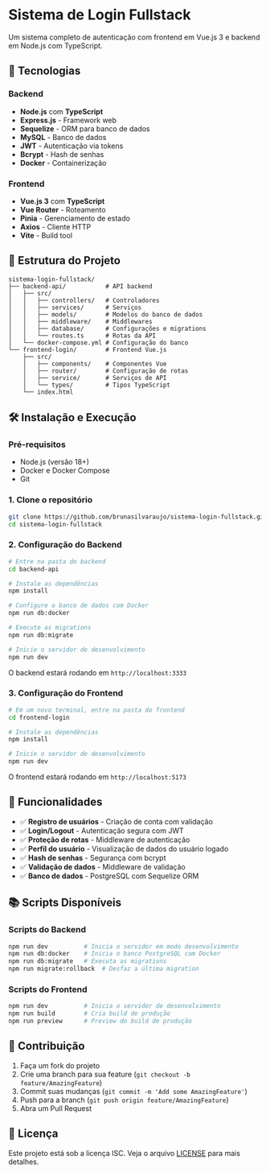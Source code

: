 # Sistema de Login Fullstack

Um sistema completo de autenticação com frontend em Vue.js 3 e backend em Node.js com TypeScript.

## 🚀 Tecnologias

### Backend

- **Node.js** com **TypeScript**
- **Express.js** - Framework web
- **Sequelize** - ORM para banco de dados
- **MySQL** - Banco de dados
- **JWT** - Autenticação via tokens
- **Bcrypt** - Hash de senhas
- **Docker** - Containerização

### Frontend

- **Vue.js 3** com **TypeScript**
- **Vue Router** - Roteamento
- **Pinia** - Gerenciamento de estado
- **Axios** - Cliente HTTP
- **Vite** - Build tool

## 📁 Estrutura do Projeto

```text
sistema-login-fullstack/
├── backend-api/           # API backend
│   ├── src/
│   │   ├── controllers/   # Controladores
│   │   ├── services/      # Serviços
│   │   ├── models/        # Modelos do banco de dados
│   │   ├── middleware/    # Middlewares
│   │   ├── database/      # Configurações e migrations
│   │   └── routes.ts      # Rotas da API
│   └── docker-compose.yml # Configuração do banco
└── frontend-login/        # Frontend Vue.js
    ├── src/
    │   ├── components/    # Componentes Vue
    │   ├── router/        # Configuração de rotas
    │   ├── service/       # Serviços de API
    │   └── types/         # Tipos TypeScript
    └── index.html
```

## 🛠️ Instalação e Execução

### Pré-requisitos

- Node.js (versão 18+)
- Docker e Docker Compose
- Git

### 1. Clone o repositório

```bash
git clone https://github.com/brunasilvaraujo/sistema-login-fullstack.git
cd sistema-login-fullstack
```

### 2. Configuração do Backend

```bash
# Entre na pasta do backend
cd backend-api

# Instale as dependências
npm install

# Configure o banco de dados com Docker
npm run db:docker

# Execute as migrations
npm run db:migrate

# Inicie o servidor de desenvolvimento
npm run dev
```

O backend estará rodando em `http://localhost:3333`

### 3. Configuração do Frontend

```bash
# Em um novo terminal, entre na pasta do frontend
cd frontend-login

# Instale as dependências
npm install

# Inicie o servidor de desenvolvimento
npm run dev
```

O frontend estará rodando em `http://localhost:5173`

## 🔑 Funcionalidades

- ✅ **Registro de usuários** - Criação de conta com validação
- ✅ **Login/Logout** - Autenticação segura com JWT
- ✅ **Proteção de rotas** - Middleware de autenticação
- ✅ **Perfil do usuário** - Visualização de dados do usuário logado
- ✅ **Hash de senhas** - Segurança com bcrypt
- ✅ **Validação de dados** - Middleware de validação
- ✅ **Banco de dados** - PostgreSQL com Sequelize ORM

## 📚 Scripts Disponíveis

### Scripts do Backend

```bash
npm run dev          # Inicia o servidor em modo desenvolvimento
npm run db:docker    # Inicia o banco PostgreSQL com Docker
npm run db:migrate   # Executa as migrations
npm run migrate:rollback  # Desfaz a última migration
```

### Scripts do Frontend

```bash
npm run dev          # Inicia o servidor de desenvolvimento
npm run build        # Cria build de produção
npm run preview      # Preview do build de produção
```

## 🤝 Contribuição

1. Faça um fork do projeto
2. Crie uma branch para sua feature (`git checkout -b feature/AmazingFeature`)
3. Commit suas mudanças (`git commit -m 'Add some AmazingFeature'`)
4. Push para a branch (`git push origin feature/AmazingFeature`)
5. Abra um Pull Request

## 📝 Licença

Este projeto está sob a licença ISC. Veja o arquivo [LICENSE](LICENSE) para mais detalhes.
